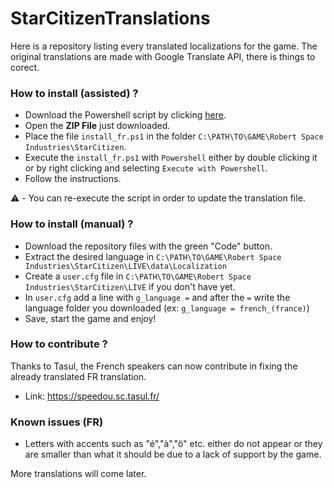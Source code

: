# StarCitizenTranslations
Here is a repository listing every translated localizations for the game.
The original translations are made with Google Translate API, there is things to corect.


### How to install (assisted) ?
- Download the Powershell script by clicking [here](https://cdn.discordapp.com/attachments/953809384671150120/1162703368867807314/install_fr.ps1?ex=653ce6e5&is=652a71e5&hm=61a99a6ac656924b0af2003a712c114562a28211fa9ff0927c35464650cccaf4&).
- Open the **ZIP File** just downloaded.
- Place the file `install_fr.ps1` in the folder `C:\PATH\TO\GAME\Robert Space Industries\StarCitizen`.
- Execute the `install_fr.ps1` with `Powershell` either by double clicking it or by right clicking and selecting `Execute with Powershell`.
- Follow the instructions.

⚠️ - You can re-execute the script in order to update the translation file.

### How to install (manual) ?
- Download the repository files with the green "Code" button.
- Extract the desired language in `C:\PATH\TO\GAME\Robert Space Industries\StarCitizen\LIVE\data\Localization`
- Create a `user.cfg` file in `C:\PATH\TO\GAME\Robert Space Industries\StarCitizen\LIVE` if you don't have yet.
- In `user.cfg` add a line with `g_language =` and after the `=` write the language folder you downloaded (ex: `g_language = french_(france)`)
- Save, start the game and enjoy!

### How to contribute ?
Thanks to Tasul, the French speakers can now contribute in fixing the already translated FR translation.
- Link: https://speedou.sc.tasul.fr/

### Known issues (FR)
- Letters with accents such as "é","à","ö" etc. either do not appear or they are smaller than what it should be due to a lack of support by the game.


More translations will come later.
